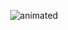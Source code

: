 <p align="center">
<img src=https://github.com/user-attachments/assets/d8bd79c1-b929-4019-95ef-ddcf8292213f alt="animated" />
</p> 
